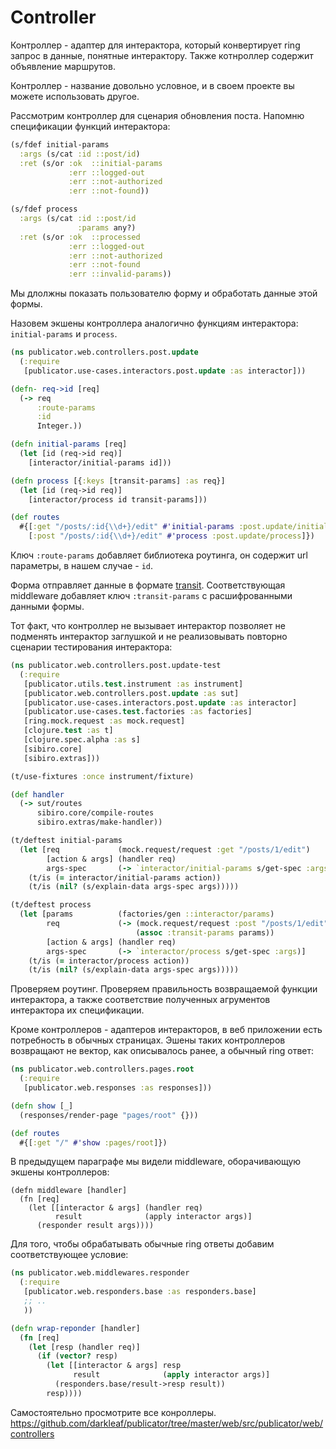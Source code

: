 # Controller

Контроллер - адаптер для интерактора, который конвертирует ring запрос
в данные, понятные интерактору. Также котнроллер содержит объявление маршрутов.

Контроллер - название довольно условное, и в своем проекте вы можете использовать другое.

Рассмотрим контроллер для сценария обновления поста.
Напомню спецификации функций интерактора:

```clojure
(s/fdef initial-params
  :args (s/cat :id ::post/id)
  :ret (s/or :ok  ::initial-params
             :err ::logged-out
             :err ::not-authorized
             :err ::not-found))

(s/fdef process
  :args (s/cat :id ::post/id
               :params any?)
  :ret (s/or :ok  ::processed
             :err ::logged-out
             :err ::not-authorized
             :err ::not-found
             :err ::invalid-params))
```

Мы длолжны показать пользователю форму и обработать данные этой формы.

Назовем экшены контроллера аналогично функциям интерактора: `initial-params` и `process`.

```clojure
(ns publicator.web.controllers.post.update
  (:require
   [publicator.use-cases.interactors.post.update :as interactor]))

(defn- req->id [req]
  (-> req
      :route-params
      :id
      Integer.))

(defn initial-params [req]
  (let [id (req->id req)]
    [interactor/initial-params id]))

(defn process [{:keys [transit-params] :as req}]
  (let [id (req->id req)]
    [interactor/process id transit-params]))

(def routes
  #{[:get "/posts/:id{\\d+}/edit" #'initial-params :post.update/initial-params]
    [:post "/posts/:id{\\d+}/edit" #'process :post.update/process]})
```

Ключ `:route-params` добавляет библиотека роутинга, он содержит
url параметры, в нашем случае - `id`.

Форма отправляет данные в формате [transit](https://github.com/cognitect/transit-format).
Соответствующая middleware добавляет ключ `:transit-params` с расшифрованными данными формы.

Тот факт, что контроллер не вызывает интерактор позволяет не подменять интерактор заглушкой
и не реализовывать повторно сценарии тестирования интерактора:

```clojure
(ns publicator.web.controllers.post.update-test
  (:require
   [publicator.utils.test.instrument :as instrument]
   [publicator.web.controllers.post.update :as sut]
   [publicator.use-cases.interactors.post.update :as interactor]
   [publicator.use-cases.test.factories :as factories]
   [ring.mock.request :as mock.request]
   [clojure.test :as t]
   [clojure.spec.alpha :as s]
   [sibiro.core]
   [sibiro.extras]))

(t/use-fixtures :once instrument/fixture)

(def handler
  (-> sut/routes
      sibiro.core/compile-routes
      sibiro.extras/make-handler))

(t/deftest initial-params
  (let [req             (mock.request/request :get "/posts/1/edit")
        [action & args] (handler req)
        args-spec       (-> `interactor/initial-params s/get-spec :args)]
    (t/is (= interactor/initial-params action))
    (t/is (nil? (s/explain-data args-spec args)))))

(t/deftest process
  (let [params          (factories/gen ::interactor/params)
        req             (-> (mock.request/request :post "/posts/1/edit")
                            (assoc :transit-params params))
        [action & args] (handler req)
        args-spec       (-> `interactor/process s/get-spec :args)]
    (t/is (= interactor/process action))
    (t/is (nil? (s/explain-data args-spec args)))))
```

Проверяем роутинг. Проверяем правильность возвращаемой функции интерактора,
а также соответствие полученных агрументов интерактора их спецификации.

Кроме контроллеров - адаптеров интеракторов, в веб приложении есть потребность в обычных страницах.
Эшены таких контроллеров возвращают не вектор, как описывалось ранее, а обычный ring ответ:

```clojure
(ns publicator.web.controllers.pages.root
  (:require
   [publicator.web.responses :as responses]))

(defn show [_]
  (responses/render-page "pages/root" {}))

(def routes
  #{[:get "/" #'show :pages/root]})
```

В предыдущем параграфе мы видели middleware, оборачивающую экшены контроллеров:

```
(defn middleware [handler]
  (fn [req]
    (let [[interactor & args] (handler req)
          result              (apply interactor args)]
      (responder result args))))
```

Для того, чтобы обрабатывать обычные ring ответы добавим соответствующее условие:

```clojure
(ns publicator.web.middlewares.responder
  (:require
   [publicator.web.responders.base :as responders.base]
   ;; ..
   ))

(defn wrap-reponder [handler]
  (fn [req]
    (let [resp (handler req)]
      (if (vector? resp)
        (let [[interactor & args] resp
              result              (apply interactor args)]
          (responders.base/result->resp result))
        resp))))
```

Самостоятельно просмотрите все конроллеры. https://github.com/darkleaf/publicator/tree/master/web/src/publicator/web/controllers
